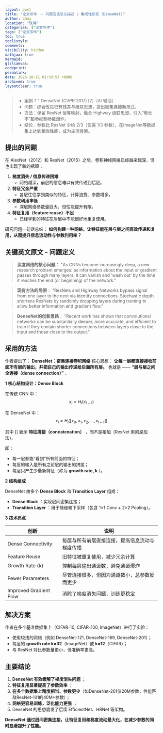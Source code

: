 ```yaml
---
layout: post
title: "论文写作 -- 问题应该怎么描述 / 集成性研究 (DenseNet)"
author: qhai
location: "珠海"
categories: ["论文写作"]
tags: ["论文写作"]
toc: true
toclistyle:
comments:
visibility: hidden
mathjax: true
mermaid:
glslcanvas:
codeprint:
permalink:
date: 2025-10-11 01:50:53 +0800
archived: true
layoutclear: true
---
```




> * 案例 7：DenseNet (CVPR 2017) [7]（AI 辅助）
> * 问题：综合改进已有残差与级联思想，提出密集连接新范式。
> * 方法：保留 ResNet 恒等映射，融合 Highway 级联思想，引入“增长率”超参抑制参数爆炸。
> * 结论：参数比 ResNet 少约 2/3（仅需 1/3 参数），在ImageNet等数据集上达到相当性能，成为主流骨架。


## 提出的问题

在 AlexNet（2012）和 ResNet（2016）之后，卷积神经网络已经越来越深，但也出现了新的瓶颈：

1. **梯度消失 / 信息传递困难**
   * 网络越深，前层的信息难以有效传递到后层。
2. **特征冗余严重**
   * 各层往往学到类似的特征，计算浪费、参数增多。
3. **参数利用率低**
   * 深层网络参数量巨大，但性能提升有限。
4. **特征复用（feature reuse）不足**
   * 已经学到的特征在后层中不能很好地重复使用。

研究问题一句话总结：
**如何构建一种网络，让特征能在层与层之间高效传递和复用，从而提升信息流动性与参数利用率？**

## 关键英文原文 - 问题定义

> **深度网络的核心问题**：
> "As CNNs become increasingly deep, a new research problem emerges: as information about the input or gradient passes through many layers, it can vanish and 'wash out' by the time it reaches the end (or beginning) of the network."

> **现有方法的局限**：
> "ResNets and Highway Networks bypass signal from one layer to the next via identity connections. Stochastic depth shortens ResNets by randomly dropping layers during training to allow better information and gradient flow."

> **DenseNet的创新思路**：
> "Recent work has shown that convolutional networks can be substantially deeper, more accurate, and efficient to train if they contain shorter connections between layers close to the input and those close to the output."


## 采用的方法

作者提出了：
**DenseNet：密集连接卷积网络**
核心思想：
**让每一层都直接接收前面所有层的输出，并把自己的输出传递给后面所有层。**
也就是 ——
**“层与层之间全连接（dense connection）”** 。

**1 核心结构设计：Dense Block**

在传统 CNN 中：
$$
x_l = H_l(x_{l-1})
$$

在 DenseNet 中：
$$
x_l = H_l([x_0, x_1, x_2, \ldots, x_{l-1}])
$$

其中 $[]$ 表示 **特征拼接（concatenation）** ，而不是相加（ResNet 用的是加法）。

即：

* 每一层都能“看到”所有前面的特征；
* 每层的输入是所有之前层的输出的拼接；
* 每层只产生少量新特征（称为 **growth rate, k** ）。

**2 结构组成**

DenseNet 由多个 **Dense Block** 和 **Transition Layer** 组成：

* **Dense Block** ：实现层间密集连接；
* **Transition Layer** ：用于降维和下采样（包含 1×1 Conv + 2×2 Pooling）。

**3 技术亮点**

| 创新 | 说明 |
| --- | --- |
| Dense Connectivity | 每层与所有前层直接连接，提高信息流动与梯度传播 |
| Feature Reuse | 旧特征被重复使用，减少冗余计算 |
| Growth Rate (k) | 控制每层输出通道数，避免通道爆炸 |
| Fewer Parameters | 尽管连接很多，但因为通道数小，总参数反而更少 |
| Improved Gradient Flow | 消除了梯度消失问题，训练更稳定 |


## 解决方案

作者在多个基准数据集上（CIFAR-10, CIFAR-100, ImageNet）进行了实验：

* 使用较浅的网络（例如 DenseNet-121, DenseNet-169, DenseNet-201）；
* 每层的 **growth rate k=32**（ImageNet）或 **k=12**（CIFAR）；
* 与 ResNet 对比参数量更小，但准确率更高。


## 主要结论

1. **DenseNet 有效缓解了梯度消失问题** ；
2. **特征复用显著提高了参数效率** ；
3. **在多个数据集上精度相当、参数更少**（如DenseNet-201仅20M参数，性能匹敌ResNet-101的40M+参数）；
4. **网络更容易训练，泛化能力更强** ；
5. DenseNet 的思想启发了后续 EfficientNet、HRNet 等架构。

**DenseNet 通过层间密集连接，让特征复用和梯度流动最大化，在减少参数的同时显著提升了性能。**


